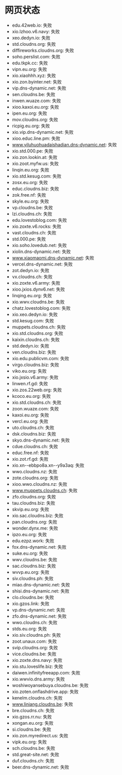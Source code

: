 # 网页状态
- edu.42web.io: 失败
- xio.lzhoo.v6.navy: 失败
- xeo.dedyn.io: 失败
- std.cloudns.org: 失败
- diffireworks.cloudns.org: 失败
- soho.perslist.com: 失败
- edu.tkpk.cc: 失败
- vipn.eu.org: 失败
- xio.xiaohhh.xyz: 失败
- xio.zon.byinter.net: 失败
- vip.dns-dynamic.net: 失败
- sen.cloudns.be: 失败
- inwen.wuaze.com: 失败
- xioo.kaxoi.eu.org: 失败
- ipen.eu.org: 失败
- mov.cloudns.org: 失败
- ricpig.eu.org: 失败
- xio.vip.dns-dynamic.net: 失败
- xioo.educ.line.pm: 失败
- www.yiluhuohuadaishadian.dns-dynamic.net: 失败
- xio.std.000.pe: 失败
- xio.zon.lookin.at: 失败
- xio.zoot.myfw.us: 失败
- linqin.eu.org: 失败
- xio.std.kesug.com: 失败
- zosx.eu.org: 失败
- educ.cloudns.biz: 失败
- zok.free.nf: 失败
- skyle.eu.org: 失败
- vp.cloudns.be: 失败
- lzi.cloudns.ch: 失败
- edu.lovestoblog.com: 失败
- xio.zoxte.v6.rocks: 失败
- vast.cloudns.ch: 失败
- std.000.pe: 失败
- xio.soho.lovedub.net: 失败
- xiolin.dns-dynamic.net: 失败
- www.xiaomaomi.dns-dynamic.net: 失败
- vercel.dns-dynamic.net: 失败
- zot.dedyn.io: 失败
- vx.cloudns.ch: 失败
- xio.zoxte.v6.army: 失败
- xioo.jxios.dynv6.net: 失败
- linqing.eu.org: 失败
- xio.wwv.cloudns.be: 失败
- chatz.lovestoblog.com: 失败
- xio.xeo.dedyn.io: 失败
- std.kesug.com: 失败
- muppets.cloudns.ch: 失败
- xio.std.cloudns.org: 失败
- kaixin.cloudns.ch: 失败
- std.dedyn.io: 失败
- ven.cloudns.biz: 失败
- xio.edu.publicvm.com: 失败
- virgo.cloudns.biz: 失败
- viko.eu.org: 失败
- xio.jxsio.v6.army: 失败
- linwen.rf.gd: 失败
- xio.zos.22web.org: 失败
- kcoco.eu.org: 失败
- xio.std.cloudns.ch: 失败
- zoon.wuaze.com: 失败
- kaxoi.eu.org: 失败
- vercl.eu.org: 失败
- uto.cloudns.ch: 失败
- dsk.cloudns.biz: 失败
- skyo.dns-dynamic.net: 失败
- cdue.cloudns.ch: 失败
- educ.free.nf: 失败
- xio.zot.rf.gd: 失败
- xio.xn--ebbpo8a.xn--y9a3aq: 失败
- wwo.cloudns.nz: 失败
- zote.cloudns.org: 失败
- xioo.wwo.cloudns.nz: 失败
- www.muppets.cloudns.ch: 失败
- zfo.cloudns.org: 失败
- tau.cloudns.biz: 失败
- skvip.eu.org: 失败
- xio.sac.cloudns.biz: 失败
- pan.cloudns.org: 失败
- wonder.dynx.me: 失败
- ipzo.eu.org: 失败
- edu.ezpz.work: 失败
- fox.dns-dynamic.net: 失败
- suke.eu.org: 失败
- wwv.cloudns.be: 失败
- sac.cloudns.biz: 失败
- wvvp.eu.org: 失败
- siv.cloudns.ph: 失败
- miao.dns-dynamic.net: 失败
- shisi.dns-dynamic.net: 失败
- clo.cloudns.be: 失败
- xio.gzos.link: 失败
- vp.dns-dynamic.net: 失败
- zfo.dns-dynamic.net: 失败
- wwo.cloudns.ch: 失败
- stds.eu.org: 失败
- xio.siv.cloudns.ph: 失败
- zoot.unaux.com: 失败
- svip.cloudns.org: 失败
- vice.cloudns.be: 失败
- xio.zoxte.dns.navy: 失败
- xio.stu.loveslife.biz: 失败
- daiwen.infinityfreeapp.com: 失败
- xio.wwvio.dns.army: 失败
- woshiwoyansebuya.cloudns.be: 失败
- xio.zoten.onflashdrive.app: 失败
- kenelm.cloudns.ch: 失败
- www.liniang.cloudns.be: 失败
- bre.cloudns.ch: 失败
- xio.gzos.rr.nu: 失败
- xongan.eu.org: 失败
- si.cloudns.be: 失败
- xio.zon.myredirect.us: 失败
- vipk.eu.org: 失败
- sch.cloudns.be: 失败
- std.great-site.net: 失败
- duf.cloudns.ch: 失败
- beer.dns-dynamic.net: 失败
